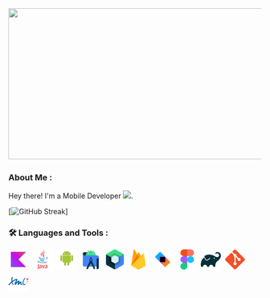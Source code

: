 <div align="center">
  <img src="https://media.giphy.com/media/0fGrosy2JTPzO61PGr/giphy.gif" width="600" height="300"/>
</div>

### About Me :

Hey there! I'm a Mobile Developer <img src="https://media.giphy.com/media/pyfDIuQnzncNxhEQEc/giphy.gif" width="30">.

[![GitHub Streak](http://github-profile-summary-cards.vercel.app/api/cards/profile-details?username=devmarsian&theme=default)]


### :hammer_and_wrench: Languages and Tools :
<div>
  <img src="https://github.com/devicons/devicon/blob/master/icons/kotlin/kotlin-original.svg" title="kotlin" alt="kotlin" width="40" height="40"/>&nbsp;
  <img src="https://github.com/devicons/devicon/blob/master/icons/java/java-original-wordmark.svg" title="Java" alt="Java" width="40" height="40"/>&nbsp;
  <img src="https://github.com/devicons/devicon/blob/master/icons/android/android-original-wordmark.svg" title="Android" alt="Android" width="40" height="40"/>&nbsp;
  <img src="https://github.com/devicons/devicon/blob/master/icons/androidstudio/androidstudio-original.svg" title="Androidstudio" alt="Androidstudio" width="40" height="40"/>&nbsp;
  <img src="https://github.com/devicons/devicon/blob/master/icons/jetpackcompose/jetpackcompose-original.svg" title="jetpackcompose" alt="jetpackcompose" width="40" height="40"/>&nbsp;
  <img src="https://github.com/devicons/devicon/blob/master/icons/firebase/firebase-original.svg" title="xml" alt="xml" width="40" height="40"/>&nbsp;
  <img src="https://github.com/devicons/devicon/blob/master/icons/ktor/ktor-original.svg" title="ktor" alt="ktor" width="40" height="40"/>&nbsp;
  <img src="https://github.com/devicons/devicon/blob/master/icons/figma/figma-original.svg" title="figma" alt="figma" width="40" height="40"/>&nbsp;
  <img src="https://github.com/devicons/devicon/blob/master/icons/gradle/gradle-original.svg" title="gradle" alt="gradle" width="40" height="40"/>&nbsp;
  <img src="https://github.com/devicons/devicon/blob/master/icons/git/git-original.svg" title="git" alt="git" width="40" height="40"/>&nbsp;
  <img src="https://github.com/devicons/devicon/blob/master/icons/xml/xml-original.svg" title="xml" alt="xml" width="40" height="40"/>&nbsp;
</div>
